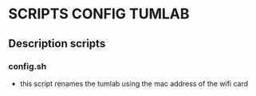 # SCRIPTS CONFIG TUMLAB

## Description scripts

### config.sh
-   this script renames the tumlab using the mac address of the wifi card


